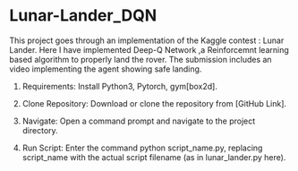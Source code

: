 # Lunar-Lander_DQN

This project goes through an implementation of the Kaggle contest : Lunar Lander. Here I have implemented Deep-Q Network ,a Reinforcemnt learning based algorithm to properly land the rover. The submission includes an video implementing the agent showing safe landing.

1. Requirements: Install Python3, Pytorch, gym[box2d].

2. Clone Repository: Download or clone the repository from [GitHub Link].

3. Navigate: Open a command prompt and navigate to the project directory.

4. Run Script: Enter the command python script_name.py, replacing script_name with the actual script filename (as in lunar_lander.py here).

